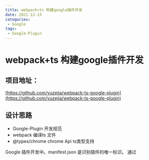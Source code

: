 ```yaml
---
title: webpack+ts 构建google插件开发
date: 2021-12-13
categories: 
 - Google
tags:
 - Google-Plugin
---
```


# webpack+ts 构建google插件开发
## 项目地址：
[https://github.com/yuzejia/webpack-ts-google-plugin](https://github.com/yuzejia/webpack-ts-google-plugin)

## 设计思路
+ Google-Plugin 开发规范
+ webpack 编译ts 文件
+ @types/chrome  chrome Api ts类型支持

Google 插件开发中。manifest.json 是识别插件的唯一标识。
通过
